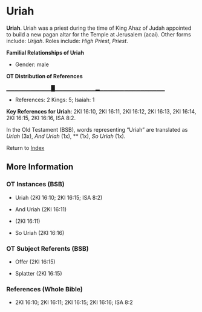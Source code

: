 # Uriah
**Uriah**. 
Uriah was a priest during the time of King Ahaz of Judah appointed to build a new pagan altar for the Temple at Jerusalem (acai). 
Other forms include: 
*Urijah*. 
Roles include: 
_High Priest_, _Priest_. 




**Familial Relationships of Uriah**


* Gender: male


**OT Distribution of References**

▁▁▁▁▁▁▁▁▁▁▁█▁▁▁▁▁▁▁▁▁▁▂▁▁▁▁▁▁▁▁▁▁▁▁▁▁▁▁
* References: 2 Kings: 5; Isaiah: 1



**Key References for Uriah**: 
2KI 16:10, 2KI 16:11, 2KI 16:12, 2KI 16:13, 2KI 16:14, 2KI 16:15, 2KI 16:16, ISA 8:2. 


In the Old Testament (BSB), words representing “Uriah” are translated as 
*Uriah* (3x), *And Uriah* (1x), ** (1x), *So Uriah* (1x). 




Return to [Index](00-Index.md)

## More Information

### OT Instances (BSB)

* Uriah (2KI 16:10; 2KI 16:15; ISA 8:2)

* And Uriah (2KI 16:11)

*  (2KI 16:11)

* So Uriah (2KI 16:16)



### OT Subject Referents (BSB)

* Offer (2KI 16:15)

* Splatter (2KI 16:15)



### References (Whole Bible)

* 2KI 16:10; 2KI 16:11; 2KI 16:15; 2KI 16:16; ISA 8:2



